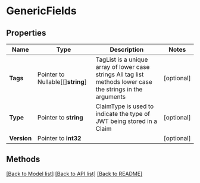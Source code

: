 # GenericFields

## Properties

Name | Type | Description | Notes
------------ | ------------- | ------------- | -------------
**Tags** | Pointer to Nullable[[]**string**] | TagList is a unique array of lower case strings All tag list methods lower case the strings in the arguments | [optional] 
**Type** | Pointer to **string** | ClaimType is used to indicate the type of JWT being stored in a Claim | [optional] 
**Version** | Pointer to **int32** |  | [optional] 

## Methods


[[Back to Model list]](../README.md#documentation-for-models) [[Back to API list]](../README.md#documentation-for-api-endpoints) [[Back to README]](../README.md)


